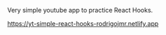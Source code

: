 Very simple youtube app to practice React Hooks.

https://yt-simple-react-hooks-rodrigojmr.netlify.app
